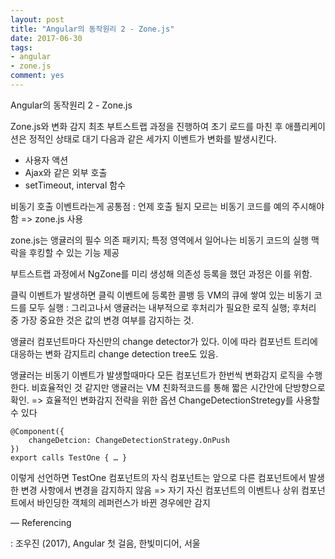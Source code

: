 ```yaml
---
layout: post
title: "Angular의 동작원리 2 - Zone.js"
date: 2017-06-30
tags:
- angular
- zone.js
comment: yes
---
```


Angular의 동작원리 2 - Zone.js

Zone.js와 변화 감지
최초 부트스트랩 과정을 진행하여 초기 로드를 마친 후 애플리케이션은 정적인 상태로 대기
다음과 같은 세가지 이벤트가 변화를 발생시킨다.

- 사용자 액션
- Ajax와 같은 외부 호출
- setTimeout, interval 함수

비동기 호출 이벤트라는게 공통점
: 언제 호출 될지 모르는 비동기 코드를 예의 주시해야함 => zone.js 사용

zone.js는 앵귤러의 필수 의존 패키지; 특정 영역에서 일어나는 비동기 코드의 실행 맥락을 후킹할 수 있는 기능 제공

부트스트랩 과정에서 NgZone를 미리 생성해 의존성 등록을 했던 과정은 이를 위함.

클릭 이벤트가 발생하면 클릭 이벤트에 등록한 콜뱅 등 VM의 큐에 쌓여 있는 비동기 코드를 모두 실행
: 그리고나서 앵귤러는 내부적으로 후처리가 필요한 로직 실행; 후처리 중 가장 중요한 것은 값의 변경 여부를 감지하는 것.

앵귤러 컴포넌트마다 자신만의 change detector가 있다. 이에 따라 컴포넌트 트리에 대응하는 변화 감지트리 change detection tree도 있음.

앵귤러는 비동기 이벤트가 발생할때마다 모든 컴포넌트가 한번씩 변화감지 로직을 수행한다. 비효율적인 것 같지만 앵귤러는 VM 친화적코드를 통해 짧은 시간안에 단방향으로 확인.
=> 효율적인 변화감지 전략을 위한 옵션 ChangeDetectionStretegy를 사용할 수 있다

```
@Component({
    changeDetcion: ChangeDetectionStrategy.OnPush
})
export calls TestOne { … }
```

이렇게 선언하면 TestOne 컴포넌트의 자식 컴포넌트는 앞으로 다른 컴포넌트에서 발생한 변경 사항에서 변경을 감지하지 않음 => 자기 자신 컴포넌트의 이벤트나 상위 컴포넌트에서 바인딩한 객체의 레퍼런스가 바뀐 경우에만 감지

—
Referencing

: 조우진 (2017), Angular 첫 걸음, 한빛미디어, 서울
